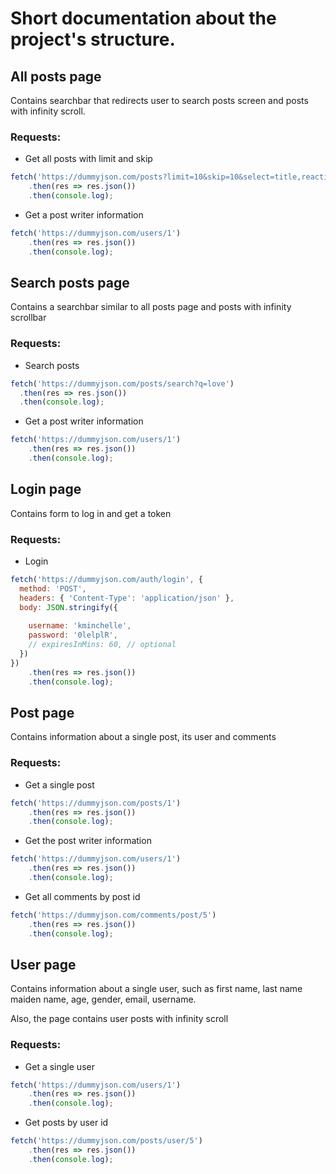 # Short documentation about the project's structure.

## All posts page

Contains searchbar that redirects user to search posts screen and posts with infinity scroll.

### Requests:

* Get all posts with limit and skip
```js
fetch('https://dummyjson.com/posts?limit=10&skip=10&select=title,reactions,userId')
    .then(res => res.json())
    .then(console.log);
```
* Get a post writer information
```js
fetch('https://dummyjson.com/users/1')
    .then(res => res.json())
    .then(console.log);
```

## Search posts page

Contains a searchbar similar to all posts page and posts with infinity scrollbar

### Requests:

* Search posts
```js
fetch('https://dummyjson.com/posts/search?q=love')
  .then(res => res.json())
  .then(console.log);
```
* Get a post writer information
```js
fetch('https://dummyjson.com/users/1')
    .then(res => res.json())
    .then(console.log);
```

## Login page

Contains form to log in and get a token

### Requests:

* Login
```js
fetch('https://dummyjson.com/auth/login', {
  method: 'POST',
  headers: { 'Content-Type': 'application/json' },
  body: JSON.stringify({
    
    username: 'kminchelle',
    password: '0lelplR',
    // expiresInMins: 60, // optional
  })
})
    .then(res => res.json())
    .then(console.log);
```

## Post page

Contains information about a single post, its user and comments

### Requests:

* Get a single post
```js
fetch('https://dummyjson.com/posts/1')
    .then(res => res.json())
    .then(console.log);
```
* Get the post writer information
```js
fetch('https://dummyjson.com/users/1')
    .then(res => res.json())
    .then(console.log);
```
* Get all comments by post id
```js
fetch('https://dummyjson.com/comments/post/5')
    .then(res => res.json())
    .then(console.log);
```

## User page

Contains information about a single user, such as first name, last name
maiden name, age, gender, email, username.

Also, the page contains user posts with infinity scroll

### Requests:

* Get a single user
```js
fetch('https://dummyjson.com/users/1')
    .then(res => res.json())
    .then(console.log);
```
* Get posts by user id
```js
fetch('https://dummyjson.com/posts/user/5')
    .then(res => res.json())
    .then(console.log);
```
